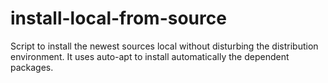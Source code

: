 install-local-from-source
=========================

Script to install the newest sources local without disturbing the distribution environment. It uses auto-apt to install automatically the dependent packages.
